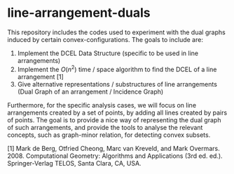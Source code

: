 # line-arrangement-duals

This repository includes the codes used to experiment with the dual graphs induced by certain convex-configurations. The goals to include are:

1) Implement the DCEL Data Structure (specific to be used in line arrangements)
2) Implement the $O(n^2)$ time / space algorithm to find the DCEL of a line arrangement [1]
3) Give alternative representations / substructures of line arrangements (Dual Graph of an arrangement / Incidence Graph)

Furthermore, for the specific analysis cases, we will focus on line arrangements created by a set of points, by adding all lines created by pairs of points.
The goal is to provide a nice way of representing the dual graph of such arrangements, and provide the tools to analyse the relevant concepts, such as graph-minor relation, for detecting convex subsets.

[1] Mark de Berg, Otfried Cheong, Marc van Kreveld, and Mark Overmars. 2008. Computational Geometry: Algorithms and Applications (3rd ed. ed.). Springer-Verlag TELOS, Santa Clara, CA, USA.
